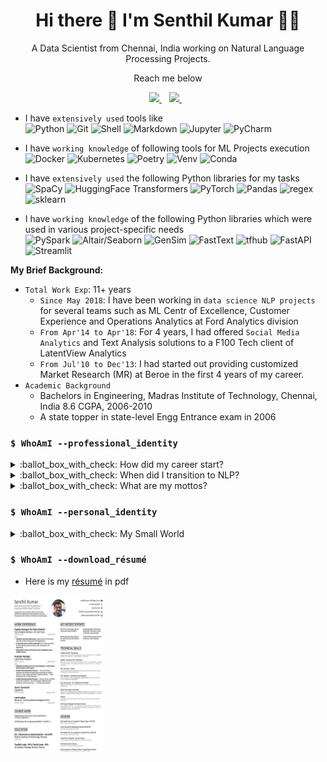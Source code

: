 <h1 align='center'>
  Hi there 👋 I'm Senthil Kumar 👨‍💻
</h1>

<p align='center'>
  A Data Scientist from Chennai, India working on Natural Language Processing Projects.
</p>

<p align='center'>
  Reach me below 
</p>

<p align='center'>
  <a href="https://www.linkedin.com/in/senthilkumarm1901/">
    <img src="https://img.shields.io/badge/-/in/senthilkumarm1901/-blue?&style=for-the-badge&logo=linkedin&logoColor=white" />
  </a>&nbsp;&nbsp;
  <a href="mailto:senthilkumar.m1901@gmail.com">
    <img src="https://img.shields.io/badge/-senthilkumar.m1901@gmail.com-c14438?style=for-the-badge&logo=Gmail&logoColor=white&link=mailto:senthilkumar.m1901@gmail.com" />        
  </a>&nbsp;&nbsp;

</p>

- I have `extensively used` tools like <br>
    ![Python](https://img.shields.io/badge/Python-3776AB?style=for-the-badge&logo=python&logoColor=white)
    ![Git](https://img.shields.io/badge/GitHub-100000?style=for-the-badge&logo=github&logoColor=white)
    ![Shell](https://img.shields.io/badge/Linux/WSL-121011?style=for-the-badge&logo=gnu-bash&logoColor=white)
    ![Markdown](https://img.shields.io/badge/Markdown-000000?style=for-the-badge&logo=markdown&logoColor=white)
    ![Jupyter](https://img.shields.io/badge/Jupyter-F37626.svg?&style=for-the-badge&logo=Jupyter&logoColor=white)
    ![PyCharm](https://img.shields.io/badge/pycharm-143?style=for-the-badge&logo=pycharm&logoColor=black&color=black&labelColor=green)
  
- I have `working knowledge` of following tools for ML Projects execution <br>
    ![Docker](https://img.shields.io/badge/-Docker-green?style=for-the-badge=white)
    ![Kubernetes](https://img.shields.io/badge/-Kubernetes-blue?style=for-the-badge=white)
    ![Poetry](https://img.shields.io/badge/-Poetry-brown?style=for-the-badge=white)
    ![Venv](https://img.shields.io/badge/-Venv-black?style=for-the-badge=white)
    ![Conda](https://img.shields.io/badge/-Conda-orange?style=for-the-badge=white)

- I have `extensively used` the following Python libraries for my tasks <br>
    ![SpaCy](https://img.shields.io/badge/-SpaCy-green?style=for-the-badge=white)
    ![HuggingFace Transformers](https://img.shields.io/badge/-Transformers-blue?style=for-the-badge=white)
    ![PyTorch](https://img.shields.io/badge/-PyTorch-brown?style=for-the-badge=white)
    ![Pandas](https://img.shields.io/badge/-Pandas-black?style=for-the-badge=white)
    ![regex](https://img.shields.io/badge/-RegEx-orange?style=for-the-badge=white)
    ![sklearn](https://img.shields.io/badge/-Sklearn-orange?style=for-the-badge=white)

- I have `working knowledge` of the following Python libraries which were used in various project-specific needs <br>
    ![PySpark](https://img.shields.io/badge/-PySpark-green?style=for-the-badge=white)
    ![Altair/Seaborn](https://img.shields.io/badge/-Seaborn/Altair-blue?style=for-the-badge=white)
    ![GenSim](https://img.shields.io/badge/-GenSim-brown?style=for-the-badge=white)
    ![FastText](https://img.shields.io/badge/-FastText-black?style=for-the-badge=white)
    ![tfhub](https://img.shields.io/badge/-TFHub-orange?style=for-the-badge=white)
    ![FastAPI](https://img.shields.io/badge/-FastApi-orange?style=for-the-badge=white)
    ![Streamlit](https://img.shields.io/badge/-Streamlit-yellow?style=for-the-badge=black)

**My Brief Background:** <br> 
- `Total Work Exp`: 11+ years 
    - `Since May 2018`: I have been working in `data science NLP projects` for several teams such as ML Centr of Excellence, Customer Experience and Operations Analytics at Ford Analytics division  <br>
    - `From Apr'14 to Apr'18`: For 4 years, I had offered `Social Media Analytics` and Text Analysis solutions to a F100 Tech client of LatentView Analytics <br>
    - `From Jul'10 to Dec'13`: I had started out providing customized Market Research (MR) at Beroe in the first 4 years of my career. <br>
- `Academic Background`
    - Bachelors in Engineering, Madras Institute of Technology, Chennai, India 8.6 CGPA, 2006-2010 <br>
    - A state topper in state-level Engg Entrance exam in 2006 <br>

### `$ WhoAmI --professional_identity` 

  
<details> <summary> :ballot_box_with_check: How did my career start? </summary>

<br>
  
- Back in July 2010, I had started out providing customized Market Research (MR) in my first 4 years of my career. 
    - Simply put, it was a "no-code work" involving cold-calling, speaking to experts and readig a lot of material to write actionable procurement intelligence reports . <br>
    - This first job, right after my engineering undergraduation, had taught me the importance of tough-to-learn skills of communication - written, one-on-one, cold-calling, team presentations and many more. 
    - I am glad I started out there for it sowed the seeds in me to crave the learning for softer-but-tougher skills in corporate world <br>

</details>

<details> <summary> :ballot_box_with_check: When did I transition to NLP? </summary> <br>

<br>
  
- Since 2014, I have been in the field of Data Science, and the romance has not died down yet :). Largely because of the ever-interesting NLP opportunities that landed my way. <br>
- I had primarily worked on `Social Media Analytics` at `LatentView` from 2014 to 2018 where <br> 
    - I had aided my F100 tech major client to effectively use social media insights in their marketing decisions
- Ever since my stint as Data Scientist at Ford since May 2018, my technical learnings have taken a even better trajectory! 
</details>

    
<details> <summary> :ballot_box_with_check: What are my mottos? </summary>

<br>
  
  - To keep **upskilling my technical knowledge** 
      - Firmly believe there are **Miles to go before I sleep** <br> 
  - To **stand on the shoulders of the giants of open source** 
      - In other words, be **applied practitioner** first, and not try to reinvent the wheel unless it has some learning/business benefit 
  - To bring **the best collaborative, transparent, humble self in my interactions** with colleagues, 
      - This is so that trust is enabled, long-term partnerships are forged and great results are achieved <br>
  </details>

### `$ WhoAmI --personal_identity`   

<details> <summary> :ballot_box_with_check: My Small World </summary>
 
 <br>
  
  - I am here working happily in the Data Science field largely because of my `wife` . She guided my transition. She is a fellow analytics professional too <br>
      - She is on a break to take care of our possibly autistic todler son. <br>
      - I am cognizant of this privilege that I am enjoying (me being able to work when she couldn't). <br>
      - It has been particularly exacerbated by covid situation <br>
      - And we are working hard to ensure she gets back to active work soon <br>
 - Speaking of my `son` <br> 
      - He is the apple of my eye <br>
      - He is learning slow on social interactions for a regular kid 
          - but seem to have exemplary memory (well beyond his age!) <br>
          - and grasps abstract things like shapes, numbers, letters, and words faster
  
</details>

### `$ WhoAmI --download_résumé`   

- Here is my [résumé](https://github.com/senthilkumarm1901/senthilkumarm1901/blob/main/Senthil_Kumar_Resume_21Aug21.pdf) in pdf <br>

 [<img src="resume_snapshot_github.jpg" alt="Resume" width="150" height="250">](https://github.com/senthilkumarm1901/senthilkumarm1901/blob/main/Senthil_Kumar_Resume_21Aug21.pdf)


